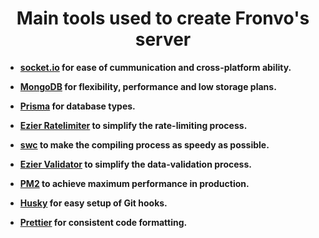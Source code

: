 <h1 align='center'>Main tools used to create Fronvo's server</h1>

- **[socket.io](https://socket.io/) for ease of cummunication and cross-platform ability.**

- **[MongoDB](https://www.mongodb.com/) for flexibility, performance and low storage plans.**

- **[Prisma](https://www.prisma.io/) for database types.**

- **[Ezier Ratelimiter](https://github.com/ezier-project/ratelimit) to simplify the rate-limiting process.**

- **[swc](https://github.com/swc-project) to make the compiling process as speedy as possible.**

- **[Ezier Validator](https://github.com/ezier-project/validate) to simplify the data-validation process.**

- **[PM2](https://pm2.keymetrics.io/) to achieve maximum performance in production.**

- **[Husky](https://typicode.github.io/husky/) for easy setup of Git hooks.**

- **[Prettier](https://prettier.io/) for consistent code formatting.**
